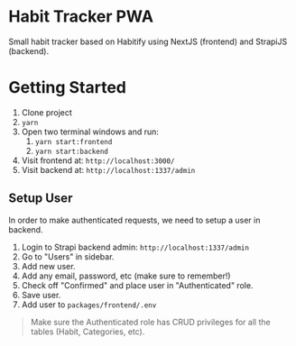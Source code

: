 # Habit Tracker PWA

Small habit tracker based on Habitify using NextJS (frontend) and StrapiJS (backend).

# Getting Started

1. Clone project
1. `yarn`
1. Open two terminal windows and run:
   1. `yarn start:frontend`
   1. `yarn start:backend`
1. Visit frontend at: `http://localhost:3000/`
1. Visit backend at: `http://localhost:1337/admin`

## Setup User

In order to make authenticated requests, we need to setup a user in backend.

1. Login to Strapi backend admin: `http://localhost:1337/admin`
1. Go to "Users" in sidebar.
1. Add new user.
1. Add any email, password, etc (make sure to remember!)
1. Check off "Confirmed" and place user in "Authenticated" role.
1. Save user.
1. Add user to `packages/frontend/.env`

> Make sure the Authenticated role has CRUD privileges for all the tables (Habit, Categories, etc).
